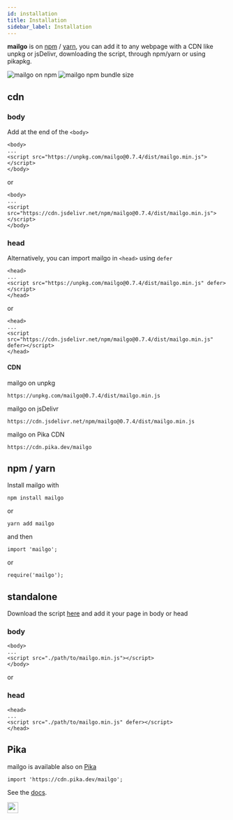 ```yaml
---
id: installation
title: Installation
sidebar_label: Installation
---
```


**mailgo** is on <a href="https://www.npmjs.com/package/mailgo">npm</a> / <a href="https://yarnpkg.com/en/package/mailgo">yarn</a>, you can add it to any webpage with a CDN like unpkg or jsDelivr, downloading the script, through npm/yarn or using pikapkg.

<img class="img-left" alt="mailgo on npm" src="https://img.shields.io/npm/v/mailgo.svg?color=%23bb342f&style=flat-square" />

<img class="img-left" alt="mailgo npm bundle size" src="https://img.shields.io/bundlephobia/minzip/mailgo.svg?color=%23477998&style=flat-square" />

## cdn

### body

Add at the end of the `<body>`

```
<body>
...
<script src="https://unpkg.com/mailgo@0.7.4/dist/mailgo.min.js"></script>
</body>
```

or

```
<body>
...
<script src="https://cdn.jsdelivr.net/npm/mailgo@0.7.4/dist/mailgo.min.js"></script>
</body>
```

### head

Alternatively, you can import mailgo in `<head>` using `defer`

```
<head>
...
<script src="https://unpkg.com/mailgo@0.7.4/dist/mailgo.min.js" defer></script>
</head>
```

or

```
<head>
...
<script src="https://cdn.jsdelivr.net/npm/mailgo@0.7.4/dist/mailgo.min.js" defer></script>
</head>
```

#### CDN

mailgo on unpkg

```
https://unpkg.com/mailgo@0.7.4/dist/mailgo.min.js
```

mailgo on jsDelivr

```
https://cdn.jsdelivr.net/npm/mailgo@0.7.4/dist/mailgo.min.js
```

mailgo on Pika CDN

```
https://cdn.pika.dev/mailgo
```

## npm / yarn

Install mailgo with

```
npm install mailgo
```

or

```
yarn add mailgo
```

and then

```
import 'mailgo';
```

or

```
require('mailgo');
```

## standalone

Download the script <a href="https://unpkg.com/mailgo@0.7.4/dist/mailgo.min.js">here</a> and add it your page in body or head

### body

```
<body>
...
<script src="./path/to/mailgo.min.js"></script>
</body>
```

or

### head

```
<head>
...
<script src="./path/to/mailgo.min.js" defer></script>
</head>
```

## Pika

mailgo is available also on <a href="https://www.pika.dev/packages/mailgo" target="_blank">Pika</a>

```
import 'https://cdn.pika.dev/mailgo';
```

See the <a href="https://github.com/pikapkg/web">docs</a>.

<img class="img-left" src="https://www.pika.dev/static/img/logo5.svg" height="25px">
